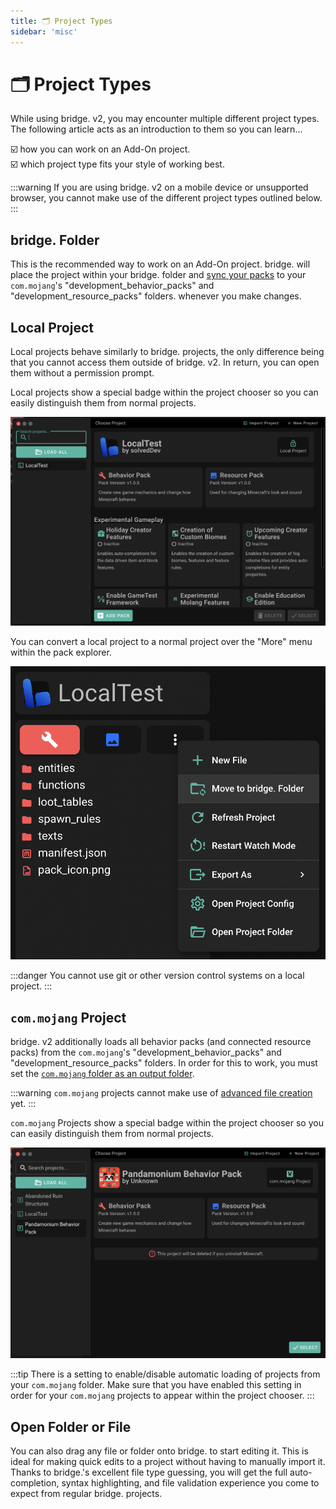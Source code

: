 ```yaml
---
title: 🗂 Project Types
sidebar: 'misc'
---
```


# 🗂 Project Types

While using bridge. v2, you may encounter multiple different project types. The following article acts as an introduction to them so you can learn...

:ballot_box_with_check: how you can work on an Add-On project.<br/>
:ballot_box_with_check: which project type fits your style of working best.<br/>

:::warning
If you are using bridge. v2 on a mobile device or unsupported browser, you cannot make use of the different project types outlined below.
:::

## bridge. Folder

This is the recommended way to work on an Add-On project. bridge. will place the project within your bridge. folder and [sync your packs](/guide/misc/com-mojang-syncing/) to your `com.mojang`'s "development_behavior_packs" and "development_resource_packs" folders.
whenever you make changes.

## Local Project

Local projects behave similarly to bridge. projects, the only difference being that you cannot access them outside of bridge. v2. In return, you can open them without a permission prompt.

Local projects show a special badge within the project chooser so you can easily distinguish them from normal projects.

![Screenshot of bridge.'s project chooser showing the local project badge.](./local-project-badge.png)

You can convert a local project to a normal project over the "More" menu within the pack explorer.

![Screenshot of bridge.'s project chooser showing how to move a project.](./move-folder.png)

:::danger
You cannot use git or other version control systems on a local project.
:::

## `com.mojang` Project

bridge. v2 additionally loads all behavior packs (and connected resource packs) from the `com.mojang`'s "development_behavior_packs" and "development_resource_packs" folders. In order for this to work, you must set the [`com.mojang` folder as an output folder](/guide/misc/com-mojang-syncing/#setup).

:::warning
`com.mojang` projects cannot make use of [advanced file creation](/guide/features/#advanced-file-creation) yet.
:::

`com.mojang` Projects show a special badge within the project chooser so you can easily distinguish them from normal projects.

![Screenshot of bridge.'s project chooser showing the com.mojang project badge.](./com-mojang-badge.png)

:::tip
There is a setting to enable/disable automatic loading of projects from your `com.mojang` folder. Make sure that you have enabled this setting in order for your `com.mojang` projects to appear within the project chooser.
:::

## Open Folder or File

You can also drag any file or folder onto bridge. to start editing it. This is ideal for making quick edits to a project without having to manually import it. Thanks to bridge.'s excellent file type guessing, you will get the full auto-completion, syntax highlighting, and file validation experience you come to expect from regular bridge. projects.
